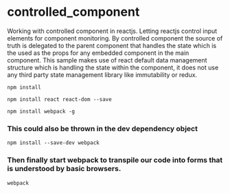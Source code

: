 # controlled_component
Working with controlled component in reactjs. Letting reactjs control input elements for component monitoring.
By controlled component the source of truth is delegated to the parent component that handles the state which is the used as the props for any embedded component in the main component.
This sample makes use of react default data management structure which is handling the state within the component, it does not use any third party state management library like immutability or redux.

```
npm install
```
```
npm install react react-dom --save
```
```
npm install webpack -g
```
### This could also be thrown in the dev dependency object
```
npm install --save-dev webpack
```
### Then finally start webpack to transpile our code into forms that is understood by basic browsers.

```
webpack
```
